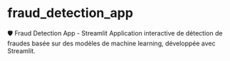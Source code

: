 # fraud_detection_app
🛡️ Fraud Detection App - Streamlit Application interactive de détection de fraudes basée sur des modèles de machine learning, développée avec Streamlit.
